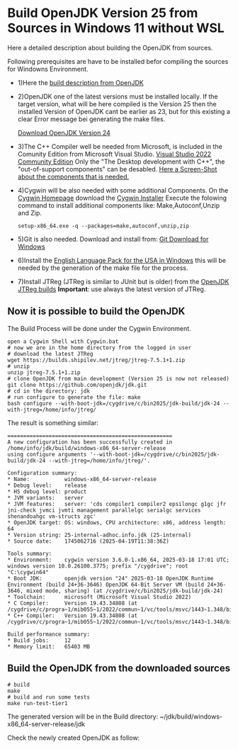 # Build OpenJDK Version 25 from Sources in Windows 11 without WSL

Here a detailed description about building the OpenJDK from sources.

Following prerequisites are have to be installed befor compiling the sources for Windowns Environment.

- 1)Here the [build description from OpenJDK](https://openjdk.org/groups/build/doc/building.html)

- 2)OpenJDK one of the latest versions must be installed locally. If the target version, what will be here compiled is the Version 25 then the installed Version of OpenJDK cant be earlier as 23, but for this existing a clear Error message bei generating the make files.

    [Download OpenJDK Version 24](https://jdk.java.net/24/)


- 3)The C++ Compiler well be needed from Microsoft, is included in the Comunity Edition from Microsoft Visual Studio.
[Visual Studio 2022 Community Edition](https://visualstudio.microsoft.com/de/downloads/)
Only the "The Desktop development with C++", the "out-of-support components" can be desabled.
[Here a Screen-Shot about the components that is needed.](screen-shots/visual-studio.jpg) 


- 4)Cygwin will be also needed with some additional Components. On the [Cygwin Homepage](https://cygwin.com/) download the [Cygwin Installer](https://cygwin.com/setup-x86_64.exe)
  Execute the folowing command to install additional components like: Make,Autoconf,Unzip and Zip.
  ```
  setup-x86_64.exe -q --packages=make,autoconf,unzip,zip
  ```
- 5)Git is also needed. Download and install from: [Git Download for Windows](https://git-scm.com/downloads/win)


- 6)Install the [English Language Pack for the USA in Windows](screen-shots/setting-windows2.png) this will be needed by the generation of the make file for the process.


- 7)Install JTReg (JTReg is similar to JUnit but is older) from the [OpenJDK JTReg builds](https://builds.shipilev.net/jtreg/)
  **Important**: use always the latest version of JTReg.


## Now it is possible to build the OpenJDK
The Build Process will be done under the Cygwin Environment.

  ```
  open a Cygwin Shell with Cygwin.bat
  # now we are in the home directory from the logged in user
  # download the latest JTReg
  wget https://builds.shipilev.net/jtreg/jtreg-7.5.1+1.zip
  # unzip 
  unzip jtreg-7.5.1+1.zip
  # clone OpenJDK from main development (Version 25 is now not released)
  git clone https://github.com/openjdk/jdk.git
  # cd in the directory: jdk 
  # run configure to generate the file: make 
  bash configure --with-boot-jdk=/cygdrive/c/bin2025/jdk-build/jdk-24 --with-jtreg=/home/info/jtreg/ 
  ```
The result is something similar:
  ```
====================================================
A new configuration has been successfully created in
/home/info/jdk/build/windows-x86_64-server-release
using configure arguments '--with-boot-jdk=/cygdrive/c/bin2025/jdk-build/jdk-24 --with-jtreg=/home/info/jtreg/'.

Configuration summary:
* Name:           windows-x86_64-server-release
* Debug level:    release
* HS debug level: product
* JVM variants:   server
* JVM features:   server: 'cds compiler1 compiler2 epsilongc g1gc jfr jni-check jvmci jvmti management parallelgc serialgc services shenandoahgc vm-structs zgc'
* OpenJDK target: OS: windows, CPU architecture: x86, address length: 64
* Version string: 25-internal-adhoc.info.jdk (25-internal)
* Source date:    1745062716 (2025-04-19T11:38:36Z)

Tools summary:
* Environment:    cygwin version 3.6.0-1.x86_64, 2025-03-18 17:01 UTC; windows version 10.0.26100.3775; prefix "/cygdrive"; root "C:\cygwin64"
* Boot JDK:       openjdk version "24" 2025-03-18 OpenJDK Runtime Environment (build 24+36-3646) OpenJDK 64-Bit Server VM (build 24+36-3646, mixed mode, sharing) (at /cygdrive/c/bin2025/jdk-build/jdk-24)
* Toolchain:      microsoft (Microsoft Visual Studio 2022)
* C Compiler:     Version 19.43.34808 (at /cygdrive/c/progra~1/mib055~1/2022/commun~1/vc/tools/msvc/1443~1.348/bin/hostx64/x64/cl.exe)
* C++ Compiler:   Version 19.43.34808 (at /cygdrive/c/progra~1/mib055~1/2022/commun~1/vc/tools/msvc/1443~1.348/bin/hostx64/x64/cl.exe)

Build performance summary:
* Build jobs:     12
* Memory limit:   65403 MB
  ```
## Build the OpenJDK from the downloaded sources
  ```
# build 
make 
# build and run some tests
make run-test-tier1
  ```
The generated version will be in the Build directory:
~/jdk/build/windows-x86_64-server-release/jdk

Check the newly created OpenJDK as follow:

